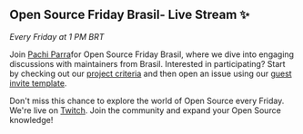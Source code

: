 
## Open Source Friday Brasil- Live Stream ✨
_Every Friday at 1 PM BRT_

Join [Pachi Parra](https://www.instagram.com/pachicodes/)for Open Source Friday Brasil, where we dive into engaging discussions with maintainers from Brasil. 
Interested in participating? Start by checking out our [project criteria](https://github.com/githubevents/open-source-friday/blob/main/admin/project-criteria.md) and then open an issue using our [guest invite template](https://github.com/githubevents/open-source-friday/issues/new?template=osf-guest-invite.yml&assignees=AndreaGriffiths11%2CLadyKerr&labels=open-source%2Copen-source-friday%2Cpending%2Ctwitch).

Don't miss this chance to explore the world of Open Source every Friday. We're live on [Twitch](https://www.twitch.tv/githubbrasil). 
Join the community and expand your Open Source knowledge!


